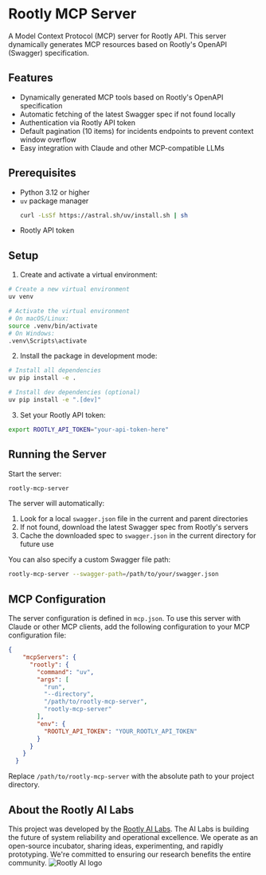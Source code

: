 # Rootly MCP Server

A Model Context Protocol (MCP) server for Rootly API. This server dynamically generates MCP resources based on Rootly's OpenAPI (Swagger) specification.

## Features

- Dynamically generated MCP tools based on Rootly's OpenAPI specification
- Automatic fetching of the latest Swagger spec if not found locally
- Authentication via Rootly API token
- Default pagination (10 items) for incidents endpoints to prevent context window overflow
- Easy integration with Claude and other MCP-compatible LLMs

## Prerequisites

- Python 3.12 or higher
- `uv` package manager
  ```bash
  curl -LsSf https://astral.sh/uv/install.sh | sh
  ```
- Rootly API token

## Setup

1. Create and activate a virtual environment:
```bash
# Create a new virtual environment
uv venv

# Activate the virtual environment
# On macOS/Linux:
source .venv/bin/activate
# On Windows:
.venv\Scripts\activate
```

2. Install the package in development mode:
```bash
# Install all dependencies
uv pip install -e .

# Install dev dependencies (optional)
uv pip install -e ".[dev]"
```

3. Set your Rootly API token:
```bash
export ROOTLY_API_TOKEN="your-api-token-here"
```

## Running the Server

Start the server:
```bash
rootly-mcp-server
```

The server will automatically:
1. Look for a local `swagger.json` file in the current and parent directories
2. If not found, download the latest Swagger spec from Rootly's servers
3. Cache the downloaded spec to `swagger.json` in the current directory for future use

You can also specify a custom Swagger file path:
```bash
rootly-mcp-server --swagger-path=/path/to/your/swagger.json
```

## MCP Configuration

The server configuration is defined in `mcp.json`. To use this server with Claude or other MCP clients, add the following configuration to your MCP configuration file:

```json
{
    "mcpServers": {
      "rootly": {
        "command": "uv",
        "args": [
          "run",
          "--directory",
          "/path/to/rootly-mcp-server",
          "rootly-mcp-server"
        ],
        "env": {
          "ROOTLY_API_TOKEN": "YOUR_ROOTLY_API_TOKEN"
        }
      }
    }
  }
```

Replace `/path/to/rootly-mcp-server` with the absolute path to your project directory.

## About the Rootly AI Labs
This project was developed by the [Rootly AI Labs](https://labs.rootly.ai/). The AI Labs is building the future of system reliability and operational excellence. We operate as an open-source incubator, sharing ideas, experimenting, and rapidly prototyping. We're committed to ensuring our research benefits the entire community.
![Rootly AI logo](https://github.com/Rootly-AI-Labs/EventOrOutage/raw/main/rootly-ai.png)

